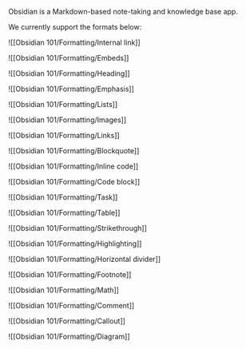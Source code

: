 Obsidian is a Markdown-based note-taking and knowledge base app. 

We currently support the formats below:

![[Obsidian 101/Formatting/Internal link]]

![[Obsidian 101/Formatting/Embeds]]

![[Obsidian 101/Formatting/Heading]]

![[Obsidian 101/Formatting/Emphasis]]

![[Obsidian 101/Formatting/Lists]]

![[Obsidian 101/Formatting/Images]]

![[Obsidian 101/Formatting/Links]]

![[Obsidian 101/Formatting/Blockquote]]

![[Obsidian 101/Formatting/Inline code]]

![[Obsidian 101/Formatting/Code block]]

![[Obsidian 101/Formatting/Task]]

![[Obsidian 101/Formatting/Table]]

![[Obsidian 101/Formatting/Strikethrough]]

![[Obsidian 101/Formatting/Highlighting]]

![[Obsidian 101/Formatting/Horizontal divider]]

![[Obsidian 101/Formatting/Footnote]]

![[Obsidian 101/Formatting/Math]]

![[Obsidian 101/Formatting/Comment]]

![[Obsidian 101/Formatting/Callout]]

![[Obsidian 101/Formatting/Diagram]]

